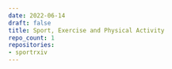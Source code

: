 ```yaml
---
date: 2022-06-14
draft: false
title: Sport, Exercise and Physical Activity
repo_count: 1
repositories:
- sportrxiv
---
```



